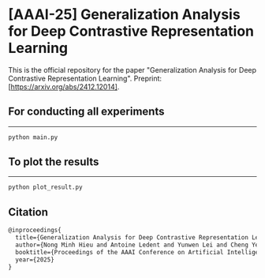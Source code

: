 # [AAAI-25] Generalization Analysis for Deep Contrastive Representation Learning
This is the official repository for the paper "Generalization Analysis for Deep Contrastive Representation Learning". Preprint: [https://arxiv.org/abs/2412.12014].


## For conducting all experiments
---
```bash
python main.py
```

## To plot the results
---
```bash
python plot_result.py
```

## Citation
```txt
@inproceedings{
  title={Generalization Analysis for Deep Contrastive Representation Learning},
  author={Nong Minh Hieu and Antoine Ledent and Yunwen Lei and Cheng Yeaw Ku},
  booktitle={Proceedings of the AAAI Conference on Artificial Intelligence}
  year={2025}
}
```
